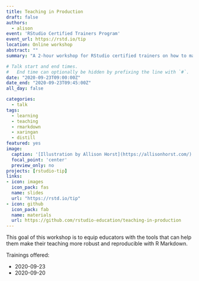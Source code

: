 ```yaml
---
title: Teaching in Production
draft: false
authors: 
  - alison
event: 'RStudio Certified Trainers Program'
event_url: https://rstd.io/tip
location: Online workshop
abstract: ""
summary: "A 2-hour workshop for RStudio certified trainers on how to make shareable slides and websites with R Markdown."

# Talk start and end times.
#   End time can optionally be hidden by prefixing the line with `#`.
date: "2020-09-23T09:00:00Z"
date_end: "2020-09-23T09:45:00Z"
all_day: false

categories:
  - talk
tags:
  - learning
  - teaching
  - rmarkdown
  - xaringan
  - distill
featured: yes
image:
  caption: '[Illustration by Allison Horst](https://allisonhorst.com/)'
  focal_point: 'center'
  preview_only: no
projects: [rstudio-tip]
links:
- icon: images
  icon_pack: fas
  name: slides
  url: "https://rstd.io/tip"
- icon: github
  icon_pack: fab
  name: materials
  url: https://github.com/rstudio-education/teaching-in-production
---
```


This goal of this workshop is to equip educators with the tools that can help them make their teaching more robust and reproducible with R Markdown.

Trainings offered:

+ 2020-09-23 
+ 2020-09-20
